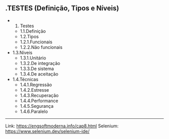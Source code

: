 .TESTES (Definição, Tipos e Níveis)
-------------
- 1. Testes
	- 1.1.Definição
	- 1.2.Tipos
	- 1.2.1.Funcionais
	- 1.2.2.Não funcionais
- 1.3.Níveis
	- 1.3.1.Unitário
	- 1.3.2.De integração
	- 1.3.3.De sistema
	- 1.3.4.De aceitação
- 1.4.Técnicas
	- 1.4.1.Regressão
	- 1.4.2.Estresse
	- 1.4.3.Recuperação
	- 1.4.4.Performance
	- 1.4.5.Segurança
	- 1.4.6.Paralelo
--------------
Link: https://engsoftmoderna.info/cap8.html
Selenium: https://www.selenium.dev/selenium-ide/